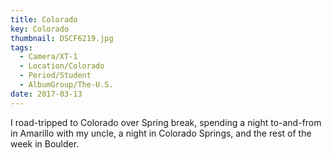 ```yaml
---
title: Colorado
key: Colorado
thumbnail: DSCF6219.jpg
tags:
  - Camera/XT-1
  - Location/Colorado
  - Period/Student
  - AlbumGroup/The-U.S.
date: 2017-03-13
---
```

I road-tripped to Colorado over Spring break, spending a night to-and-from in Amarillo with my uncle, a night in Colorado Springs, and the rest of the week in Boulder.
